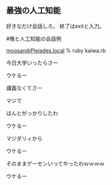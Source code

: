 ## 最強の人工知能
好きなだけ会話しろ。
終了はexitと入力。

#俺と人工知能の会話例

moosan@Pleiades.local % ruby kaiwa.rb

今日大学いったらさー

ウケるー

講義なくてさー

マジで

ほんとがっかりしたわ

ウケるー

マジダリィから

ウケるー

そのままゲーセンいってやったわｗｗｗｗ

ウケるー